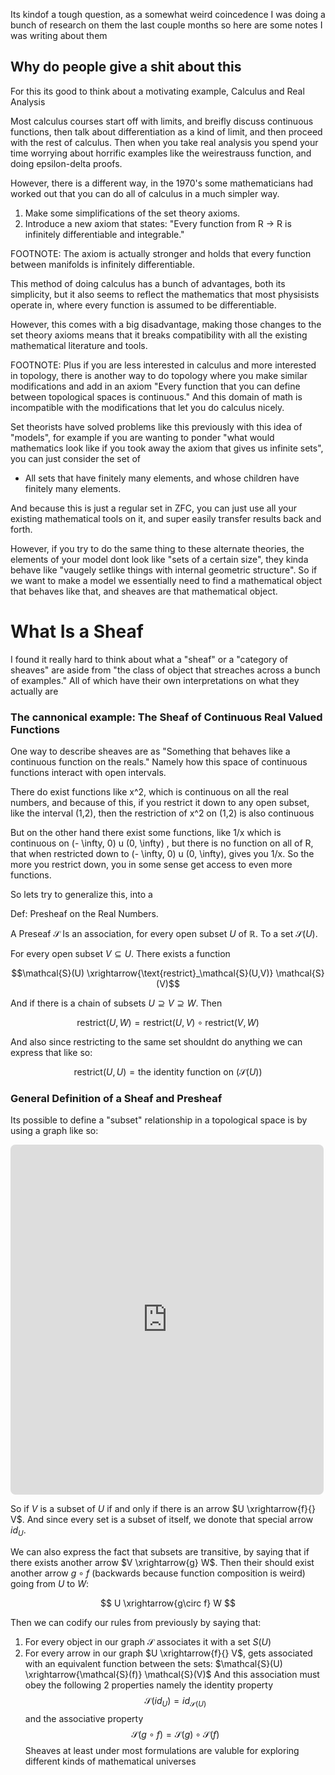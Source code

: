 Its kindof a tough question, as a somewhat weird coincedence I was doing a bunch of research on them the last couple months so here are some notes I was writing about them

## Why do people give a shit about this

For this its good to think about a motivating example, Calculus and Real Analysis

Most calculus courses start off with limits, and breifly discuss continuous functions, then talk about differentiation as a kind of limit, and then proceed with the rest of calculus. Then when you take real analysis you spend your time worrying about horrific examples like the weirestrauss function, and doing epsilon-delta proofs.

However, there is a different way, in the 1970's some mathematicians had worked out that you can do all of calculus in a much simpler way.

1. Make some simplifications of the set theory axioms.
2. Introduce a new axiom that states: "Every function from R -> R is infinitely differentiable and integrable."

FOOTNOTE: The axiom is actually stronger and holds that every function between manifolds is infinitely differentiable.

This method of doing calculus has a bunch of advantages, both its simplicity, but it also seems to reflect the mathematics that most physisists operate in, where every function is assumed to be differentiable.

However, this comes with a big disadvantage, making those changes to the set theory axioms means that it breaks compatibility with all the existing mathematical literature and tools.

FOOTNOTE: Plus if you are less interested in calculus and more interested in topology, there is another way to do topology where you make similar modifications and add in an axiom "Every function that you can define between topological spaces is continuous." And this domain of math is incompatible with the modifications that let you do calculus nicely.

Set theorists have solved problems like this previously with this idea of "models", for example if you are wanting to ponder "what would mathematics look like if you took away the axiom that gives us infinite sets", you can just consider the set of

- All sets that have finitely many elements, and whose children have finitely many elements.

And because this is just a regular set in ZFC, you can just use all your existing mathematical tools on it, and super easily transfer results back and forth.

However, if you try to do the same thing to these alternate theories, the elements of your model dont look like "sets of a certain size", they kinda behave like "vaugely setlike things with internal geometric structure". So if we want to make a model we essentially need to find a mathematical object that behaves like that, and sheaves are that mathematical object.

# What Is a Sheaf

I found it really hard to think about what a "sheaf" or a "category of sheaves" are aside from "the class of object that streaches across a bunch of examples." All of which have their own interpretations on what they actually are

### The cannonical example: The Sheaf of Continuous Real Valued Functions

One way to describe sheaves are as "Something that behaves like a continuous function on the reals." Namely how this space of continuous functions interact with open intervals.

There do exist functions like x^2, which is continuous on all the real numbers, and because of this, if you restrict it down to any open subset, like the interval (1,2), then the restriction of x^2 on (1,2) is also continuous

But on the other hand there exist some functions, like 1/x which is continuous on (- \infty, 0) u (0, \infty) , but there is no function on all of R, that when restricted down to (- \infty, 0) u (0, \infty), gives you 1/x. So the more you restrict down, you in some sense get access to even more functions.

So lets try to generalize this, into a

Def: Presheaf on the Real Numbers.

A Preseaf $\mathcal{S}$ Is an association, for every open subset $U$ of $\mathbb{R}$. To a set $\mathcal{S}(U)$.

For every open subset $V \subseteq U$. There exists a function

$$\mathcal{S}(U) \xrightarrow{\text{restrict}_\mathcal{S}(U,V)} \mathcal{S}(V)$$

And if there is a chain of subsets $U \supseteq V \supseteq W$. Then

$$\text{restrict}(U,W) = \text{restrict}(U,V) \circ \text{restrict}(V,W)$$

And also since restricting to the same set shouldnt do anything we can express that like so:

$$\text{restrict}(U,U) = \text{the identity function on }(\mathcal{S}(U))$$

### General Definition of a Sheaf and Presheaf

Its possible to define a "subset" relationship in a topological space is by using a graph like so:

<!-- https://q.uiver.app/#q=WzAsNixbMSwwLCJcXG1hdGhiYntSfSJdLFswLDEsIigtMSw1KSJdLFsxLDEsIigtXFxpbmZ0eSwwKVxcY3VwKDAsXFxpbmZ0eSkiXSxbMCwyLCIoLTEsMSkiXSxbMSwyLCIoMCwyKSJdLFsxLDMsIlxccGhpIl0sWzAsMV0sWzAsMl0sWzEsM10sWzEsNF0sWzIsNF0sWzMsNV0sWzQsNV1d -->
<iframe class="quiver-embed" src="https://q.uiver.app/#q=WzAsNixbMSwwLCJcXG1hdGhiYntSfSJdLFswLDEsIigtMSw1KSJdLFsxLDEsIigtXFxpbmZ0eSwwKVxcY3VwKDAsXFxpbmZ0eSkiXSxbMCwyLCIoLTEsMSkiXSxbMSwyLCIoMCwyKSJdLFsxLDMsIlxccGhpIl0sWzAsMV0sWzAsMl0sWzEsM10sWzEsNF0sWzIsNF0sWzMsNV0sWzQsNV1d&embed" width="501" height="560" style="border-radius: 8px; border: none;"></iframe>

So if $V$ is a subset of $U$ if and only if there is an arrow $U \xrightarrow{f}{} V$. And since every set is a subset of itself, we donote that special arrow $id_U$.

We can also express the fact that subsets are transitive, by saying that if there exists another arrow $V \xrightarrow{g} W$. Then their should exist another arrow $g\circ f$ (backwards because function composition is weird) going from $U$ to $W$:

$$
U \xrightarrow{g\circ f} W
$$

Then we can codify our rules from previously by saying that:

1. For every object in our graph $\mathcal{S}$ associates it with a set $S(U)$
2. For every arrow in our graph $U \xrightarrow{f}{} V$, gets associated with an equivalent function between the sets: $\mathcal{S}(U) \xrightarrow{\mathcal{S}(f)} \mathcal{S}(V)$
   And this association must obey the following 2 properties namely the identity property
   $$\mathcal{S}(id_U)=id_{\mathcal{S}(U)}$$
   and the associative property
   $$\mathcal{S}(g\circ f)=\mathcal{S}(g) \circ \mathcal{S}(f)$$
   Sheaves at least under most formulations are valuble for exploring different kinds of mathematical universes
